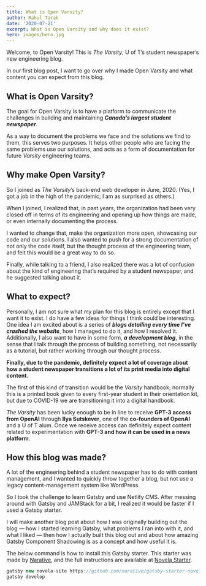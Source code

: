 ```yaml
---
title: What is Open Varsity?
author: Rahul Tarak
date: '2020-07-21'
excerpt: What is Open Varsity and why does it exist?
hero: images/hero.jpg
---
```

Welcome, to Open Varsity! This is *The Varsity*, U of T’s student newspaper’s new engineering blog.

In our first blog post, I want to go over why I made Open Varsity and what content you can expect from this blog.

## What is Open Varsity?

The goal for Open Varsity is to have a platform to communicate the challenges in building and maintaining ***Canada’s largest student newspaper***.

As a way to document the problems we face and the solutions we find to them, this serves two purposes. It helps other people who are facing the same problems use our solutions, and acts as a form of documentation for future *Varsity* engineering teams.

## Why make Open Varsity?

So I joined as *The Varsity*’s back-end web developer in June, 2020. (Yes, I got a job in the high of the pandemic; I am as surprised as others.)

When I joined, I realized that, in past years, the organization had been very closed off in terms of its engineering and opening up how things are made, or even internally documenting the process.

I wanted to change that, make the organization more open, showcasing our code and our solutions. I also wanted to push for a strong documentation of not only the code itself, but the thought process of the engineering team, and felt this would be a great way to do so.

Finally, while talking to a friend, I also realized there was a lot of confusion about the kind of engineering that’s required by a student newspaper, and he suggested talking about it.

## What to expect?

Personally, I am not sure what my plan for this blog is entirely except that I want it to exist. I do have a few ideas for things I think could be interesting. One idea I am excited about is a series of ***blogs detailing every time I’ve crashed the website***, how I managed to do it, and how I resolved it. Additionally, I also want to have in some form, ***a development blog***, in the sense that I talk through the process of building something, not necessarily as a tutorial, but rather working through our thought process.

**Finally, due to the pandemic, definitely expect a lot of coverage about how a student newspaper transitions a lot of its print media into digital content.**

The first of this kind of transition would be the *Varsity* handbook; normally this is a printed book given to every first-year student in their orientation kit, but due to COVID-19 we are transitioning it into a digital handbook.

*The Varsity* has been lucky enough to be in line to receive **GPT-3 access from OpenAI** through **Ilya Sutskever**, one of the **co-founders of OpenAI** and a U of T alum. Once we receive access can definitely expect content related to experimentation with **GPT-3 and how it can be used in a news platform**.

## How this blog was made?

A lot of the engineering behind a student newspaper has to do with content management, and I wanted to quickly throw together a blog, but not use a legacy content-management system like WordPress.

So I took the challenge to learn Gatsby and use Netlify CMS. After messing around with Gatsby and JAMStack for a bit, I realized it would be faster if I used a Gatsby starter.

I will make another blog post about how I was originally building out the blog — how I started learning Gatsby, what problems I ran into with it, and what I liked — then how I actually built this blog out and about how amazing Gatsby Component Shadowing is as a concept and how useful it is.

The below command is how to install this Gatsby starter. This starter was made by [Narative,](https://www.narative.co/) and the full instructions are available at [Novela Starter](https://github.com/narative/gatsby-starter-novela).

```javascript
gatsby new novela-site https://github.com/narative/gatsby-starter-novela
gatsby develop
```
